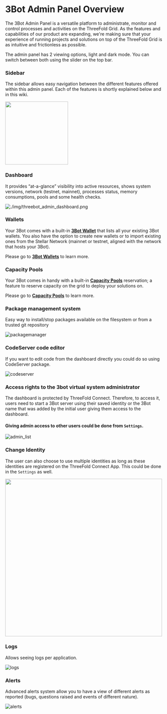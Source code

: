 # 3Bot Admin Panel Overview

The 3Bot Admin Panel is a versatile platform to administrate, monitor and control processes and activities on the ThreeFold Grid. As the features and capabilities of our product are expanding, we're making sure that your experience of running projects and solutions on top of the ThreeFold Grid is as intuitive and frictionless as possible.

The admin panel has 2 viewing options, light and dark mode. You can switch between both using the slider on the top bar. 

### Sidebar

The sidebar allows easy navigation between the different features offered within this admin panel. Each of the features is shortly explained below and in this wiki. 

<img src="img/3bot_admin_sidebar.png" width="200" alt="">

### Dashboard

 It provides “at-a-glance” visibility into active resources, shows system versions, network (testnet, mainnet), processes status, memory consumptions, pools and some health checks. 

![./img/threebot_admin_dashboard.png](./img/threebot_admin_dashboard.png)

### Wallets

Your 3Bot comes with a built-in [__3Bot Wallet__](3bot_wallet.md) that lists all your existing 3Bot wallets. You also have the option to create new wallets or to import existing ones from the Stellar Network (mainnet or testnet, aligned with the network that hosts your 3Bot). 

Please go to [__3Bot Wallets__](3bot_wallet.md) to learn more.

### Capacity Pools

Your 3Bot comes in handy with a built-in [__Capacity Pools__](3bot_capacity_pools.md) reservation; a feature to reserve capacity on the grid to deploy your solutions on.

Please go to [__Capacity Pools__](3bot_capacity_pools.md) to learn more.

### Package management system

Easy way to install/stop packages available on the filesystem or from a trusted git repository

![packagemanager](./img/packagemanager.png)


### CodeServer code editor

If you want to edit code from the dashboard directly you could do so using CodeServer package.

![codeserver](3bot_admin_codeserver2.png)


### Access rights to the 3bot virtual system administrator

The dashboard is protected by ThreeFold Connect. Therefore, to access it, users need to start a 3Bot server using their saved identity or the 3Bot name that was added by the initial user giving them access to the dashboard.


#### Giving admin access to other users could be done from `Settings`.

![admin_list](./img/admin_list.png)

### Change Identity

The user can also choose to use multiple identities as long as these identities are registered on the ThreeFold Connect App. This could be done in the `Settings` as well.


<img src="img/identity_list.png" width="500" alt="">

### Logs
Allows seeing logs per application.

![logs](./img/logs.png)


### Alerts
Advanced alerts system allow you to have a view of different alerts as reported (bugs, questions raised and events of different nature). 

![alerts](./img/alerts.jpg)
